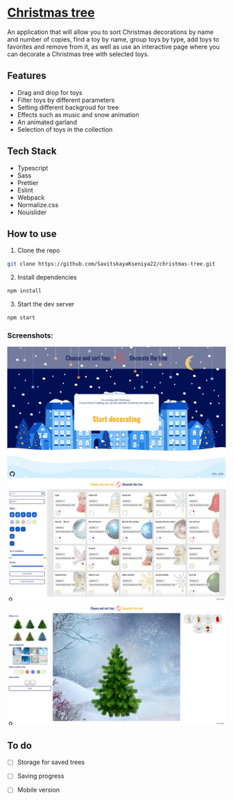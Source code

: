 # [Christmas tree](https://christmas-tree-xi.vercel.app/)
An application that will allow you to sort Christmas decorations by name and number of copies, find a toy by name, group toys by type, add toys to favorites and remove from it, as well as use an interactive page where you can decorate a Christmas tree with selected toys.

## Features
- Drag and drop for toys
- Filter toys by different parameters
- Setting different backgroud for tree
- Effects such as music and snow animation
- An animated garland
- Selection of toys in the collection

## Tech Stack
- Typescript
- Sass
- Prettier
- Eslint
- Webpack
- Normalize.css
- Nouislider


## How to use
1. Clone the repo
``` bash
git clone https://github.com/SavitskayaKseniya22/christmas-tree.git
```

2. Install dependencies
``` bash
npm install
```

3. Start the dev server
``` bash
npm start
```

### Screenshots: 
![изображение](https://raw.githubusercontent.com/SavitskayaKseniya22/projects-photos/main/photos/christmas-tree/screenshots/christmas-tree-1280px.png)
![изображение](https://raw.githubusercontent.com/SavitskayaKseniya22/projects-photos/main/photos/christmas-tree/screenshots/toys-1920px.png)
![изображение](https://raw.githubusercontent.com/SavitskayaKseniya22/projects-photos/main/photos/christmas-tree/screenshots/game-1920px.png)

## To do
- [ ] Storage for saved trees
- [ ] Saving progress
- [ ] Mobile version

